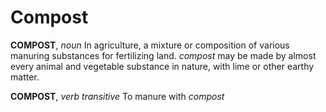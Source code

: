 # Compost

**COMPOST**, _noun_ In agriculture, a mixture or composition of various manuring substances for fertilizing land. _compost_ may be made by almost every animal and vegetable substance in nature, with lime or other earthy matter.

**COMPOST**, _verb transitive_ To manure with _compost_